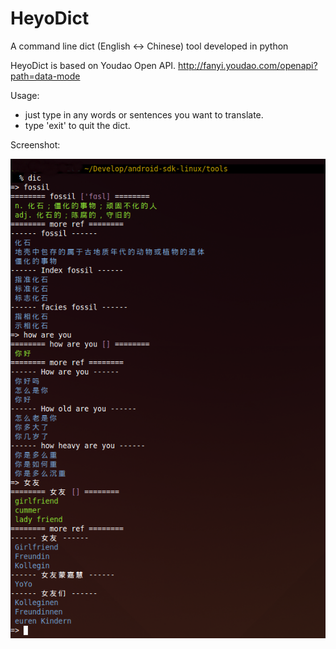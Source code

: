HeyoDict
========

A command line dict (English <-> Chinese) tool developed in python

HeyoDict is based on Youdao Open API. http://fanyi.youdao.com/openapi?path=data-mode

Usage:
* just type in any words or sentences you want to translate.
* type 'exit' to quit the dict.

Screenshot:

![screenshot](https://raw.githubusercontent.com/Chrisplus/HeyoDict/master/usage_show.png)
